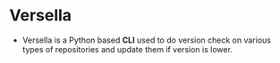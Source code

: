 # Versella
* Versella is a Python based **CLI** used to do version check on various types of repositories and update them if version is lower.
